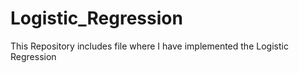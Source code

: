 # Logistic_Regression
This Repository includes file where I have implemented the Logistic Regression
